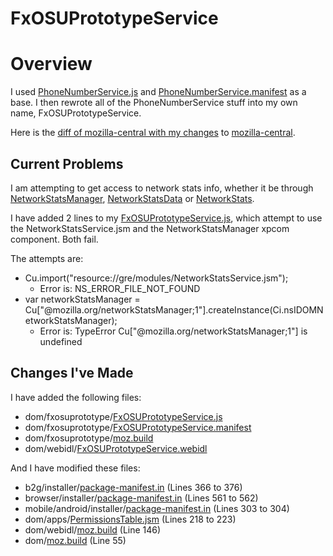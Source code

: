 # FxOSUPrototypeService

# Overview

I used [PhoneNumberService.js](http://mxr.mozilla.org/mozilla-central/source/dom/phonenumberutils/PhoneNumberService.js) and [PhoneNumberService.manifest](http://mxr.mozilla.org/mozilla-central/source/dom/phonenumberutils/PhoneNumberService.manifest) as a base. I then rewrote all of the PhoneNumberService stuff into my own name, FxOSUPrototypeService.

Here is the [diff of mozilla-central with my changes](https://github.com/JohnLZeller/FxOSUPrototypeService/blob/master/FxOSUPrototypeService.diff) to [mozilla-central](http://hg.mozilla.org/mozilla-central/).

## Current Problems

I am attempting to get access to network stats info, whether it be through [NetworkStatsManager](https://developer.mozilla.org/en-US/docs/Mozilla/Tech/XPCOM/Reference/Interface/nsIDOMMozNetworkStatsManager), [NetworkStatsData](https://developer.mozilla.org/en-US/docs/Mozilla/Tech/XPCOM/Reference/Interface/nsIDOMMozNetworkStatsData) or [NetworkStats](https://developer.mozilla.org/en-US/docs/Mozilla/Tech/XPCOM/Reference/Interface/nsIDOMMozNetworkStats).

I have added 2 lines to my [FxOSUPrototypeService.js](https://github.com/JohnLZeller/FxOSUPrototypeService/blob/master/dom/fxosuprototype/FxOSUPrototypeService.js), which attempt to use the NetworkStatsService.jsm and the NetworkStatsManager xpcom component. Both fail.

The attempts are:
* Cu.import("resource://gre/modules/NetworkStatsService.jsm");
	* Error is: NS_ERROR_FILE_NOT_FOUND
* var networkStatsManager = Cu["@mozilla.org/networkStatsManager;1"].createInstance(Ci.nsIDOMNetworkStatsManager);
	* Error is: TypeError Cu["@mozilla.org/networkStatsManager;1"] is undefined


## Changes I've Made

I have added the following files:
* dom/fxosuprototype/[FxOSUPrototypeService.js](https://github.com/JohnLZeller/FxOSUPrototypeService/blob/master/dom/fxosuprototype/FxOSUPrototypeService.js)
* dom/fxosuprototype/[FxOSUPrototypeService.manifest](https://github.com/JohnLZeller/FxOSUPrototypeService/blob/master/dom/fxosuprototype/FxOSUPrototypeService.manifest)
* dom/fxosuprototype/[moz.build](https://github.com/JohnLZeller/FxOSUPrototypeService/blob/master/dom/fxosuprototype/moz.build)
* dom/webidl/[FxOSUPrototypeService.webidl](https://github.com/JohnLZeller/FxOSUPrototypeService/blob/master/dom/webidl/FxOSUPrototypeService.webidl)

And I have modified these files:
* b2g/installer/[package-manifest.in](https://github.com/JohnLZeller/FxOSUPrototypeService/blob/master/b2g/installer/package-manifest.in#L366-L367) (Lines 366 to 376)
* browser/installer/[package-manifest.in](https://github.com/JohnLZeller/FxOSUPrototypeService/blob/master/browser/installer/package-manifest.in#L561-L562) (Lines 561 to 562)
* mobile/android/installer/[package-manifest.in](https://github.com/JohnLZeller/FxOSUPrototypeService/blob/master/mobile/android/installer/package-manifest.in#L303-L304) (Lines 303 to 304)
* dom/apps/[PermissionsTable.jsm](https://github.com/JohnLZeller/FxOSUPrototypeService/blob/master/dom/apps/PermissionsTable.jsm#L218-L223) (Lines 218 to 223)
* dom/webidl/[moz.build](https://github.com/JohnLZeller/FxOSUPrototypeService/blob/master/dom/webidl/moz.build#L146) (Line 146)
* dom/[moz.build](https://github.com/JohnLZeller/FxOSUPrototypeService/blob/master/dom/moz.build#L55) (Line 55)
